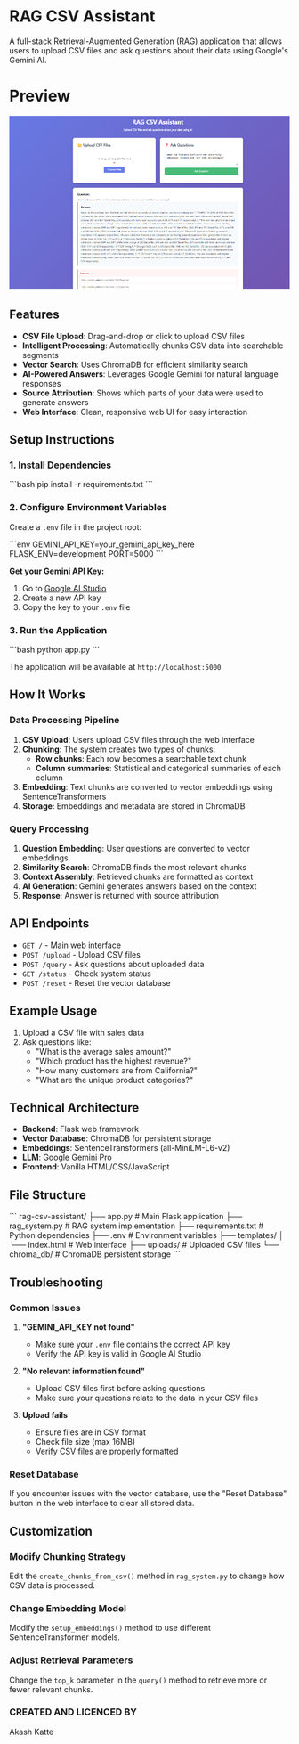 # RAG CSV Assistant

A full-stack Retrieval-Augmented Generation (RAG) application that allows users to upload CSV files and ask questions about their data using Google's Gemini AI.
# Preview
![Alt text for the image](./Screenshot.png)
## Features

- **CSV File Upload**: Drag-and-drop or click to upload CSV files
- **Intelligent Processing**: Automatically chunks CSV data into searchable segments
- **Vector Search**: Uses ChromaDB for efficient similarity search
- **AI-Powered Answers**: Leverages Google Gemini for natural language responses
- **Source Attribution**: Shows which parts of your data were used to generate answers
- **Web Interface**: Clean, responsive web UI for easy interaction

## Setup Instructions

### 1. Install Dependencies

\`\`\`bash
pip install -r requirements.txt
\`\`\`

### 2. Configure Environment Variables

Create a `.env` file in the project root:

\`\`\`env
GEMINI_API_KEY=your_gemini_api_key_here
FLASK_ENV=development
PORT=5000
\`\`\`

**Get your Gemini API Key:**
1. Go to [Google AI Studio](https://makersuite.google.com/app/apikey)
2. Create a new API key
3. Copy the key to your `.env` file

### 3. Run the Application

\`\`\`bash
python app.py
\`\`\`

The application will be available at `http://localhost:5000`

## How It Works

### Data Processing Pipeline

1. **CSV Upload**: Users upload CSV files through the web interface
2. **Chunking**: The system creates two types of chunks:
   - **Row chunks**: Each row becomes a searchable text chunk
   - **Column summaries**: Statistical and categorical summaries of each column
3. **Embedding**: Text chunks are converted to vector embeddings using SentenceTransformers
4. **Storage**: Embeddings and metadata are stored in ChromaDB

### Query Processing

1. **Question Embedding**: User questions are converted to vector embeddings
2. **Similarity Search**: ChromaDB finds the most relevant chunks
3. **Context Assembly**: Retrieved chunks are formatted as context
4. **AI Generation**: Gemini generates answers based on the context
5. **Response**: Answer is returned with source attribution

## API Endpoints

- `GET /` - Main web interface
- `POST /upload` - Upload CSV files
- `POST /query` - Ask questions about uploaded data
- `GET /status` - Check system status
- `POST /reset` - Reset the vector database

## Example Usage

1. Upload a CSV file with sales data
2. Ask questions like:
   - "What is the average sales amount?"
   - "Which product has the highest revenue?"
   - "How many customers are from California?"
   - "What are the unique product categories?"

## Technical Architecture

- **Backend**: Flask web framework
- **Vector Database**: ChromaDB for persistent storage
- **Embeddings**: SentenceTransformers (all-MiniLM-L6-v2)
- **LLM**: Google Gemini Pro
- **Frontend**: Vanilla HTML/CSS/JavaScript

## File Structure

\`\`\`
rag-csv-assistant/
├── app.py              # Main Flask application
├── rag_system.py       # RAG system implementation
├── requirements.txt    # Python dependencies
├── .env               # Environment variables
├── templates/
│   └── index.html     # Web interface
├── uploads/           # Uploaded CSV files
└── chroma_db/         # ChromaDB persistent storage
\`\`\`

## Troubleshooting

### Common Issues

1. **"GEMINI_API_KEY not found"**
   - Make sure your `.env` file contains the correct API key
   - Verify the API key is valid in Google AI Studio

2. **"No relevant information found"**
   - Upload CSV files first before asking questions
   - Make sure your questions relate to the data in your CSV files

3. **Upload fails**
   - Ensure files are in CSV format
   - Check file size (max 16MB)
   - Verify CSV files are properly formatted

### Reset Database

If you encounter issues with the vector database, use the "Reset Database" button in the web interface to clear all stored data.

## Customization

### Modify Chunking Strategy

Edit the `create_chunks_from_csv()` method in `rag_system.py` to change how CSV data is processed.

### Change Embedding Model

Modify the `setup_embeddings()` method to use different SentenceTransformer models.

### Adjust Retrieval Parameters

Change the `top_k` parameter in the `query()` method to retrieve more or fewer relevant chunks.

### CREATED AND LICENCED BY
 Akash Katte
